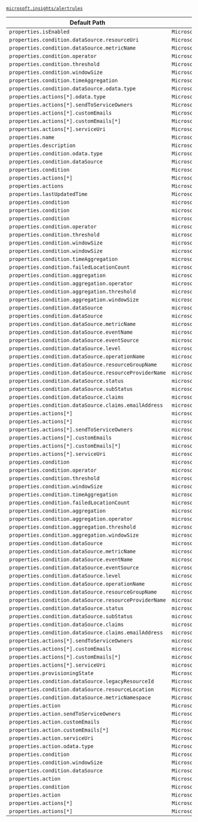 [`microsoft.insights/alertrules`](https://docs.microsoft.com/en-us/azure/templates/microsoft.insights/alertrules)

| Default Path | Alias |
|---|---|
| `properties.isEnabled` | `Microsoft.Insights/alertRules/isEnabled` |
| `properties.condition.dataSource.resourceUri` | `Microsoft.Insights/alertRules/condition.dataSource.resourceUri` |
| `properties.condition.dataSource.metricName` | `Microsoft.Insights/alertRules/condition.dataSource.metricName` |
| `properties.condition.operator` | `Microsoft.Insights/alertRules/condition.operator` |
| `properties.condition.threshold` | `Microsoft.Insights/alertRules/condition.threshold` |
| `properties.condition.windowSize` | `Microsoft.Insights/alertRules/condition.windowSize` |
| `properties.condition.timeAggregation` | `Microsoft.Insights/alertRules/condition.timeAggregation` |
| `properties.condition.dataSource.odata.type` | `Microsoft.Insights/alertRules/condition.dataSource.odata.type` |
| `properties.actions[*].odata.type` | `Microsoft.Insights/alertRules/actions[*].odata.type` |
| `properties.actions[*].sendToServiceOwners` | `Microsoft.Insights/alertRules/actions[*].sendToServiceOwners` |
| `properties.actions[*].customEmails` | `Microsoft.Insights/alertRules/actions[*].customEmails` |
| `properties.actions[*].customEmails[*]` | `Microsoft.Insights/alertRules/actions[*].customEmails[*]` |
| `properties.actions[*].serviceUri` | `Microsoft.Insights/alertRules/actions[*].serviceUri` |
| `properties.name` | `Microsoft.Insights/alertrules/name` |
| `properties.description` | `Microsoft.Insights/alertrules/description` |
| `properties.condition.odata.type` | `Microsoft.Insights/alertrules/condition.odata.type` |
| `properties.condition.dataSource` | `Microsoft.Insights/alertrules/condition.dataSource` |
| `properties.condition` | `Microsoft.Insights/alertrules/condition` |
| `properties.actions[*]` | `Microsoft.Insights/alertrules/actions[*]` |
| `properties.actions` | `Microsoft.Insights/alertrules/actions` |
| `properties.lastUpdatedTime` | `Microsoft.Insights/alertrules/lastUpdatedTime` |
| `properties.condition` | `microsoft.insights/alertrules/condition.Microsoft.Azure.Management.Insights.Models.ThresholdRuleCondition` |
| `properties.condition` | `microsoft.insights/alertrules/condition.Microsoft.Azure.Management.Insights.Models.LocationThresholdRuleCondition` |
| `properties.condition` | `microsoft.insights/alertrules/condition.Microsoft.Azure.Management.Insights.Models.ManagementEventRuleCondition` |
| `properties.condition.operator` | `microsoft.insights/alertrules/condition.Microsoft.Azure.Management.Insights.Models.ThresholdRuleCondition.operator` |
| `properties.condition.threshold` | `microsoft.insights/alertrules/condition.Microsoft.Azure.Management.Insights.Models.ThresholdRuleCondition.threshold` |
| `properties.condition.windowSize` | `microsoft.insights/alertrules/condition.Microsoft.Azure.Management.Insights.Models.ThresholdRuleCondition.windowSize` |
| `properties.condition.windowSize` | `microsoft.insights/alertrules/condition.Microsoft.Azure.Management.Insights.Models.LocationThresholdRuleCondition.windowSize` |
| `properties.condition.timeAggregation` | `microsoft.insights/alertrules/condition.Microsoft.Azure.Management.Insights.Models.ThresholdRuleCondition.timeAggregation` |
| `properties.condition.failedLocationCount` | `microsoft.insights/alertrules/condition.Microsoft.Azure.Management.Insights.Models.LocationThresholdRuleCondition.failedLocationCount` |
| `properties.condition.aggregation` | `microsoft.insights/alertrules/condition.Microsoft.Azure.Management.Insights.Models.ManagementEventRuleCondition.aggregation` |
| `properties.condition.aggregation.operator` | `microsoft.insights/alertrules/condition.Microsoft.Azure.Management.Insights.Models.ManagementEventRuleCondition.aggregation.operator` |
| `properties.condition.aggregation.threshold` | `microsoft.insights/alertrules/condition.Microsoft.Azure.Management.Insights.Models.ManagementEventRuleCondition.aggregation.threshold` |
| `properties.condition.aggregation.windowSize` | `microsoft.insights/alertrules/condition.Microsoft.Azure.Management.Insights.Models.ManagementEventRuleCondition.aggregation.windowSize` |
| `properties.condition.dataSource` | `microsoft.insights/alertrules/condition.dataSource.Microsoft.Azure.Management.Insights.Models.RuleMetricDataSource` |
| `properties.condition.dataSource` | `microsoft.insights/alertrules/condition.dataSource.Microsoft.Azure.Management.Insights.Models.RuleManagementEventDataSource` |
| `properties.condition.dataSource.metricName` | `microsoft.insights/alertrules/condition.dataSource.Microsoft.Azure.Management.Insights.Models.RuleMetricDataSource.metricName` |
| `properties.condition.dataSource.eventName` | `microsoft.insights/alertrules/condition.dataSource.Microsoft.Azure.Management.Insights.Models.RuleManagementEventDataSource.eventName` |
| `properties.condition.dataSource.eventSource` | `microsoft.insights/alertrules/condition.dataSource.Microsoft.Azure.Management.Insights.Models.RuleManagementEventDataSource.eventSource` |
| `properties.condition.dataSource.level` | `microsoft.insights/alertrules/condition.dataSource.Microsoft.Azure.Management.Insights.Models.RuleManagementEventDataSource.level` |
| `properties.condition.dataSource.operationName` | `microsoft.insights/alertrules/condition.dataSource.Microsoft.Azure.Management.Insights.Models.RuleManagementEventDataSource.operationName` |
| `properties.condition.dataSource.resourceGroupName` | `microsoft.insights/alertrules/condition.dataSource.Microsoft.Azure.Management.Insights.Models.RuleManagementEventDataSource.resourceGroupName` |
| `properties.condition.dataSource.resourceProviderName` | `microsoft.insights/alertrules/condition.dataSource.Microsoft.Azure.Management.Insights.Models.RuleManagementEventDataSource.resourceProviderName` |
| `properties.condition.dataSource.status` | `microsoft.insights/alertrules/condition.dataSource.Microsoft.Azure.Management.Insights.Models.RuleManagementEventDataSource.status` |
| `properties.condition.dataSource.subStatus` | `microsoft.insights/alertrules/condition.dataSource.Microsoft.Azure.Management.Insights.Models.RuleManagementEventDataSource.subStatus` |
| `properties.condition.dataSource.claims` | `microsoft.insights/alertrules/condition.dataSource.Microsoft.Azure.Management.Insights.Models.RuleManagementEventDataSource.claims` |
| `properties.condition.dataSource.claims.emailAddress` | `microsoft.insights/alertrules/condition.dataSource.Microsoft.Azure.Management.Insights.Models.RuleManagementEventDataSource.claims.emailAddress` |
| `properties.actions[*]` | `microsoft.insights/alertrules/actions[*].Microsoft.Azure.Management.Insights.Models.RuleEmailAction` |
| `properties.actions[*]` | `microsoft.insights/alertrules/actions[*].Microsoft.Azure.Management.Insights.Models.RuleWebhookAction` |
| `properties.actions[*].sendToServiceOwners` | `microsoft.insights/alertrules/actions[*].Microsoft.Azure.Management.Insights.Models.RuleEmailAction.sendToServiceOwners` |
| `properties.actions[*].customEmails` | `microsoft.insights/alertrules/actions[*].Microsoft.Azure.Management.Insights.Models.RuleEmailAction.customEmails` |
| `properties.actions[*].customEmails[*]` | `microsoft.insights/alertrules/actions[*].Microsoft.Azure.Management.Insights.Models.RuleEmailAction.customEmails[*]` |
| `properties.actions[*].serviceUri` | `microsoft.insights/alertrules/actions[*].Microsoft.Azure.Management.Insights.Models.RuleWebhookAction.serviceUri` |
| `properties.condition` | `microsoft.insights/alertrules/condition.Microsoft-Azure-Management-Insights-Models-ThresholdRuleCondition` |
| `properties.condition.operator` | `microsoft.insights/alertrules/condition.Microsoft-Azure-Management-Insights-Models-ThresholdRuleCondition.operator` |
| `properties.condition.threshold` | `microsoft.insights/alertrules/condition.Microsoft-Azure-Management-Insights-Models-ThresholdRuleCondition.threshold` |
| `properties.condition.windowSize` | `microsoft.insights/alertrules/condition.Microsoft-Azure-Management-Insights-Models-ThresholdRuleCondition.windowSize` |
| `properties.condition.timeAggregation` | `microsoft.insights/alertrules/condition.Microsoft-Azure-Management-Insights-Models-ThresholdRuleCondition.timeAggregation` |
| `properties.condition.failedLocationCount` | `microsoft.insights/alertrules/condition.Microsoft-Azure-Management-Insights-Models-LocationThresholdRuleCondition.failedLocationCount` |
| `properties.condition.aggregation` | `microsoft.insights/alertrules/condition.Microsoft-Azure-Management-Insights-Models-ManagementEventRuleCondition.aggregation` |
| `properties.condition.aggregation.operator` | `microsoft.insights/alertrules/condition.Microsoft-Azure-Management-Insights-Models-ManagementEventRuleCondition.aggregation.operator` |
| `properties.condition.aggregation.threshold` | `microsoft.insights/alertrules/condition.Microsoft-Azure-Management-Insights-Models-ManagementEventRuleCondition.aggregation.threshold` |
| `properties.condition.aggregation.windowSize` | `microsoft.insights/alertrules/condition.Microsoft-Azure-Management-Insights-Models-ManagementEventRuleCondition.aggregation.windowSize` |
| `properties.condition.dataSource` | `microsoft.insights/alertrules/condition.dataSource.Microsoft-Azure-Management-Insights-Models-RuleMetricDataSource` |
| `properties.condition.dataSource.metricName` | `microsoft.insights/alertrules/condition.dataSource.Microsoft-Azure-Management-Insights-Models-RuleMetricDataSource.metricName` |
| `properties.condition.dataSource.eventName` | `microsoft.insights/alertrules/condition.dataSource.Microsoft-Azure-Management-Insights-Models-RuleManagementEventDataSource.eventName` |
| `properties.condition.dataSource.eventSource` | `microsoft.insights/alertrules/condition.dataSource.Microsoft-Azure-Management-Insights-Models-RuleManagementEventDataSource.eventSource` |
| `properties.condition.dataSource.level` | `microsoft.insights/alertrules/condition.dataSource.Microsoft-Azure-Management-Insights-Models-RuleManagementEventDataSource.level` |
| `properties.condition.dataSource.operationName` | `microsoft.insights/alertrules/condition.dataSource.Microsoft-Azure-Management-Insights-Models-RuleManagementEventDataSource.operationName` |
| `properties.condition.dataSource.resourceGroupName` | `microsoft.insights/alertrules/condition.dataSource.Microsoft-Azure-Management-Insights-Models-RuleManagementEventDataSource.resourceGroupName` |
| `properties.condition.dataSource.resourceProviderName` | `microsoft.insights/alertrules/condition.dataSource.Microsoft-Azure-Management-Insights-Models-RuleManagementEventDataSource.resourceProviderName` |
| `properties.condition.dataSource.status` | `microsoft.insights/alertrules/condition.dataSource.Microsoft-Azure-Management-Insights-Models-RuleManagementEventDataSource.status` |
| `properties.condition.dataSource.subStatus` | `microsoft.insights/alertrules/condition.dataSource.Microsoft-Azure-Management-Insights-Models-RuleManagementEventDataSource.subStatus` |
| `properties.condition.dataSource.claims` | `microsoft.insights/alertrules/condition.dataSource.Microsoft-Azure-Management-Insights-Models-RuleManagementEventDataSource.claims` |
| `properties.condition.dataSource.claims.emailAddress` | `microsoft.insights/alertrules/condition.dataSource.Microsoft-Azure-Management-Insights-Models-RuleManagementEventDataSource.claims.emailAddress` |
| `properties.actions[*].sendToServiceOwners` | `microsoft.insights/alertrules/actions[*].Microsoft-Azure-Management-Insights-Models-RuleEmailAction.sendToServiceOwners` |
| `properties.actions[*].customEmails` | `microsoft.insights/alertrules/actions[*].Microsoft-Azure-Management-Insights-Models-RuleEmailAction.customEmails` |
| `properties.actions[*].customEmails[*]` | `microsoft.insights/alertrules/actions[*].Microsoft-Azure-Management-Insights-Models-RuleEmailAction.customEmails[*]` |
| `properties.actions[*].serviceUri` | `microsoft.insights/alertrules/actions[*].Microsoft-Azure-Management-Insights-Models-RuleWebhookAction.serviceUri` |
| `properties.provisioningState` | `Microsoft.Insights/alertrules/provisioningState` |
| `properties.condition.dataSource.legacyResourceId` | `Microsoft.Insights/alertrules/condition.dataSource.legacyResourceId` |
| `properties.condition.dataSource.resourceLocation` | `Microsoft.Insights/alertrules/condition.dataSource.resourceLocation` |
| `properties.condition.dataSource.metricNamespace` | `Microsoft.Insights/alertrules/condition.dataSource.metricNamespace` |
| `properties.action` | `Microsoft.Insights/alertrules/action.Microsoft-Azure-Management-Insights-Models-RuleEmailAction` |
| `properties.action.sendToServiceOwners` | `Microsoft.Insights/alertrules/action.Microsoft-Azure-Management-Insights-Models-RuleEmailAction.sendToServiceOwners` |
| `properties.action.customEmails` | `Microsoft.Insights/alertrules/action.Microsoft-Azure-Management-Insights-Models-RuleEmailAction.customEmails` |
| `properties.action.customEmails[*]` | `Microsoft.Insights/alertrules/action.Microsoft-Azure-Management-Insights-Models-RuleEmailAction.customEmails[*]` |
| `properties.action.serviceUri` | `Microsoft.Insights/alertrules/action.Microsoft-Azure-Management-Insights-Models-RuleWebhookAction.serviceUri` |
| `properties.action.odata.type` | `Microsoft.Insights/alertrules/action.odata.type` |
| `properties.condition` | `Microsoft.Insights/alertrules/condition.Microsoft-Azure-Management-Insights-Models-ManagementEventRuleCondition` |
| `properties.condition.windowSize` | `Microsoft.Insights/alertrules/condition.Microsoft-Azure-Management-Insights-Models-LocationThresholdRuleCondition.windowSize` |
| `properties.condition.dataSource` | `Microsoft.Insights/alertrules/condition.dataSource.Microsoft-Azure-Management-Insights-Models-RuleManagementEventDataSource` |
| `properties.action` | `Microsoft.Insights/alertrules/action.Microsoft-Azure-Management-Insights-Models-RuleWebhookAction` |
| `properties.condition` | `Microsoft.Insights/alertrules/condition.Microsoft-Azure-Management-Insights-Models-LocationThresholdRuleCondition` |
| `properties.action` | `Microsoft.Insights/alertrules/action` |
| `properties.actions[*]` | `Microsoft.Insights/alertrules/actions[*].Microsoft-Azure-Management-Insights-Models-RuleWebhookAction` |
| `properties.actions[*]` | `Microsoft.Insights/alertrules/actions[*].Microsoft-Azure-Management-Insights-Models-RuleEmailAction` |

